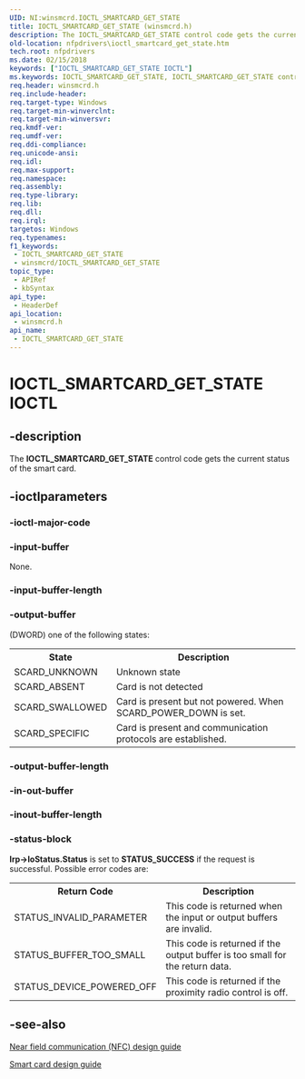 ```yaml
---
UID: NI:winsmcrd.IOCTL_SMARTCARD_GET_STATE
title: IOCTL_SMARTCARD_GET_STATE (winsmcrd.h)
description: The IOCTL_SMARTCARD_GET_STATE control code gets the current status of the smart card.
old-location: nfpdrivers\ioctl_smartcard_get_state.htm
tech.root: nfpdrivers
ms.date: 02/15/2018
keywords: ["IOCTL_SMARTCARD_GET_STATE IOCTL"]
ms.keywords: IOCTL_SMARTCARD_GET_STATE, IOCTL_SMARTCARD_GET_STATE control, IOCTL_SMARTCARD_GET_STATE control code [Near-Field Proximity Drivers], nfpdrivers.ioctl_smartcard_get_state, winsmcrd/IOCTL_SMARTCARD_GET_STATE
req.header: winsmcrd.h
req.include-header: 
req.target-type: Windows
req.target-min-winverclnt: 
req.target-min-winversvr: 
req.kmdf-ver: 
req.umdf-ver: 
req.ddi-compliance: 
req.unicode-ansi: 
req.idl: 
req.max-support: 
req.namespace: 
req.assembly: 
req.type-library: 
req.lib: 
req.dll: 
req.irql: 
targetos: Windows
req.typenames: 
f1_keywords:
 - IOCTL_SMARTCARD_GET_STATE
 - winsmcrd/IOCTL_SMARTCARD_GET_STATE
topic_type:
 - APIRef
 - kbSyntax
api_type:
 - HeaderDef
api_location:
 - winsmcrd.h
api_name:
 - IOCTL_SMARTCARD_GET_STATE
---
```


# IOCTL_SMARTCARD_GET_STATE IOCTL


## -description

The <b>IOCTL_SMARTCARD_GET_STATE</b> 
   control code  gets the current status of the smart card.

## -ioctlparameters

### -ioctl-major-code

### -input-buffer

None.

### -input-buffer-length

### -output-buffer

(DWORD) one of the following states:

<table>
<tr>
<th>State</th>
<th>Description</th>
</tr>
<tr>
<td>SCARD_UNKNOWN</td>
<td>Unknown state</td>
</tr>
<tr>
<td>SCARD_ABSENT</td>
<td>Card is not detected</td>
</tr>
<tr>
<td>SCARD_SWALLOWED</td>
<td>Card is present but not powered. When SCARD_POWER_DOWN is set.</td>
</tr>
<tr>
<td>SCARD_SPECIFIC</td>
<td>Card  is present and communication protocols are established.</td>
</tr>
</table>

### -output-buffer-length

### -in-out-buffer

### -inout-buffer-length

### -status-block

<b>Irp->IoStatus.Status</b> is set to <b>STATUS_SUCCESS</b> if the request is successful. Possible error codes are:

<table>
<tr>
<th>Return Code</th>
<th>Description</th>
</tr>
<tr>
<td>STATUS_INVALID_PARAMETER</td>
<td>This code is returned when the input or output buffers are invalid.</td>
</tr>
<tr>
<td>STATUS_BUFFER_TOO_SMALL</td>
<td>This code is returned if the output buffer is too small for the return data.</td>
</tr>
<tr>
<td>STATUS_DEVICE_POWERED_OFF</td>
<td>This code is returned if the proximity radio control is off.</td>
</tr>
</table>

## -see-also

<a href="/windows-hardware/drivers/nfc/">Near field communication (NFC) design guide</a>



<a href="/windows-hardware/drivers/nfc/design-guide-smart-card">Smart card design guide</a>
